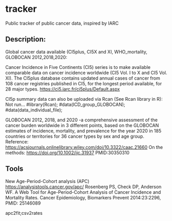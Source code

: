 # tracker
Public tracker of public cancer data, inspired by IARC

## Description:

Global cancer data available (CI5plus, CI5X and XI, WHO_mortality, GLOBOCAN 2012,2018,2020:

Cancer Incidence in Five Continents (CI5) series is to make available comparable data on cancer incidence worldwide (CI5 Vol. I to X and CI5 Vol. XI).
The CI5plus database contains updated annual cases of cancer from 108 cancer registries published in CI5, for the longest period available, for 28 major types.
https://ci5.iarc.fr/ci5plus/Default.aspx

CI5p summary data can also be uploaded via Rcan (See Rcan library in R):
Not run...
#library(Rcan);
#data(ICD_group_GLOBOCAN);
#data(data_individual_file);

GLOBOCAN 2012, 2018, and 2020 -a comprehensive assessment of the cancer burden worldwide in 3 different points, based on the GLOBOCAN estimates of incidence, mortality, and prevalence for the year 2020 in 185 countries or territories for 36 cancer types by sex and age group.
Reference: https://acsjournals.onlinelibrary.wiley.com/doi/10.3322/caac.21660
On the methods: https://doi.org/10.1002/ijc.31937 PMID:30350310

## Tools
New Age-Period-Cohort analysis (APC)
https://analysistools.cancer.gov/apc/
Rosenberg PS, Check DP, Anderson WF. A Web Tool for Age-Period-Cohort Analysis of Cancer Incidence and Mortality Rates. Cancer Epidemiology, Biomarkers Prevent 2014:23:2296, PMID: 25146089

apc2fit;csv2rates

#
